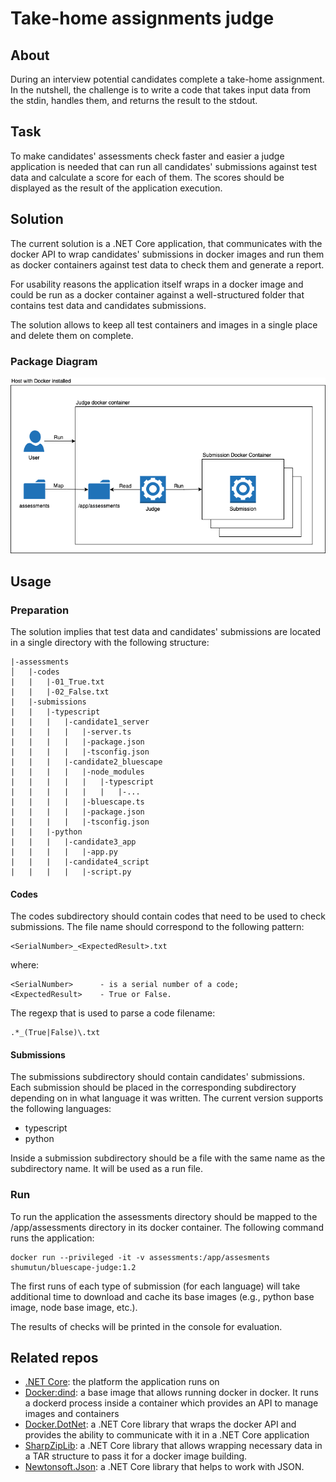 # Take-home assignments judge

## About
During an interview potential candidates complete a take-home assignment. 
In the nutshell, the challenge is to write a code that takes input data from the stdin, handles them, and returns the result to the stdout.

## Task
To make candidates' assessments check faster and easier a judge application is needed that can run all candidates' submissions against test data and calculate a score for each of them. The scores should be displayed as the result of the application execution.

## Solution
The current solution is a .NET Core application, that communicates with the docker API to wrap candidates' submissions in docker images and run them as docker containers against test data to check them and generate a report.

For usability reasons the application itself wraps in a docker image and could be run as a docker container against a well-structured folder that contains test data and candidates submissions. 

The solution allows to keep all test containers and images in a single place and delete them on complete.

### Package Diagram

![Package Diagram](.github/blobs/JudgePackageDiagram.png)

## Usage
### Preparation
The solution implies that test data and candidates' submissions are located in a single directory with the following structure:

```console
|-assessments
│   |-codes
|   |   |-01_True.txt
|   |   |-02_False.txt
|   |-submissions
|   |   |-typescript
|   |   |   |-candidate1_server
|   |   |   |	|-server.ts
|   |   |   |	|-package.json
|   |   |   |	|-tsconfig.json
|   |   |   |-candidate2_bluescape
|   |   |   |	|-node_modules
|   |   |   |	|	|-typescript
|   |   |   |	|	|	|-...
|   |   |   |	|-bluescape.ts
|   |   |   |	|-package.json
|   |   |   |	|-tsconfig.json
|   |   |-python
|   |   |   |-candidate3_app
|   |   |   |	|-app.py
|   |   |   |-candidate4_script
|   |   |   |	|-script.py
```

#### Codes

The codes subdirectory should contain codes that need to be used to check submissions. The file name should correspond to the following pattern: 
```console
<SerialNumber>_<ExpectedResult>.txt 
```

where:
```console
<SerialNumber>      - is a serial number of a code;
<ExpectedResult>    - True or False.
```

The regexp that is used to parse a code filename: 
```console
.*_(True|False)\.txt
```

#### Submissions
The submissions subdirectory should contain candidates' submissions. Each submission should be placed in the corresponding subdirectory depending on in what language it was written.
The current version supports the following languages:
* typescript
* python

Inside a submission subdirectory should be a file with the same name as the subdirectory name. It will be used as a run file.

### Run
To run the application the assessments directory should be mapped to the /app/assessments directory in its docker container. The following command runs the application:

```console
docker run --privileged -it -v assessments:/app/assesments shumutun/bluescape-judge:1.2
```
The first runs of each type of submission (for each language) will take additional time to download and cache its base images (e.g., python base image, node base image, etc.).

The results of checks will be printed in the console for evaluation. 

## Related repos
* [.NET Core](https://github.com/dotnet/core/): the platform the application runs on
* [Docker:dind](https://github.com/docker): a base image that allows running docker in docker. It runs a dockerd process inside a container which provides an API to manage images and containers
* [Docker.DotNet](https://github.com/dotnet/Docker.DotNet): a .NET Core library that wraps the docker API and provides the ability to communicate with it in a .NET Core application
* [SharpZipLib](https://github.com/icsharpcode/SharpZipLib): a .NET Core library that allows wrapping necessary data in a TAR structure to pass it for a docker image building. 
* [Newtonsoft.Json](https://www.newtonsoft.com/json): a .NET Core library that helps to work with JSON.
